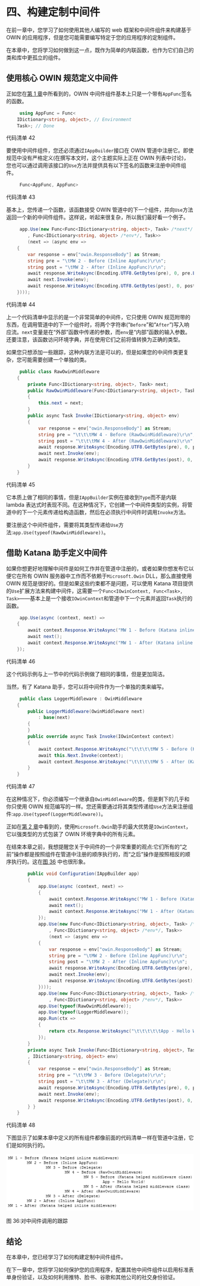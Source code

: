 # 四、构建定制中间件

在前一章中，您学习了如何使用其他人编写的 web 框架和中间件组件来构建基于 OWIN 的应用程序，但是您可能需要编写特定于您的应用程序的定制组件。

在本章中，您将学习如何做到这一点，既作为简单的内联函数，也作为它们自己的类和库中更孤立的组件。

## 使用核心 OWIN 规范定义中间件

正如您在[第 1 章](1.html#_Chapter_1_)中所看到的，OWIN 中间件组件基本上只是一个带有`AppFunc`签名的函数。

```cs
     using AppFunc = Func<
    IDictionary<string, object>, // Environment
    Task>; // Done

```

代码清单 42

要使用中间件组件，您还必须通过`IAppBuilder`接口在 OWIN 管道中注册它。即使规范中没有严格定义(在撰写本文时，这个主题实际上正在 OWIN 列表中讨论)，您也可以通过调用该接口的`Use`方法并提供具有以下签名的函数来注册中间件组件。

```cs
     Func<AppFunc, AppFunc>

```

代码清单 43

基本上，您传递一个函数，该函数接受 OWIN 管道中的下一个组件，并向`Use`方法返回一个新的中间件组件。这样说，听起来很复杂，所以我们最好看一个例子。

```cs
     app.Use(new Func<Func<IDictionary<string, object>, Task> /*next*/
        , Func<IDictionary<string, object> /*env*/, Task>>
        (next => (async env =>
    {
        var response = env["owin.ResponseBody"] as Stream;
        string pre = "\tMW 2 - Before (Inline AppFunc)\r\n";
        string post = "\tMW 2 - After (Inline AppFunc)\r\n";
        await response.WriteAsync(Encoding.UTF8.GetBytes(pre), 0, pre.Length);
        await next.Invoke(env);
        await response.WriteAsync(Encoding.UTF8.GetBytes(post), 0, post.Length);
    })));

```

代码清单 44

上一个代码清单中显示的是一个非常简单的中间件，它只使用 OWIN 规范附带的东西，在调用管道中的下一个组件时，将两个字符串(“`Before`”和“`After`”)写入响应流。`next`变量是在“外部”函数中传递的参数，而`env`是“内部”函数的输入参数。还要注意，该函数访问环境字典，并在使用它们之前将值转换为正确的类型。

如果您只想添加一些跟踪，这种内联方法是可以的，但是如果您的中间件类更复杂，您可能需要创建一个单独的类。

```cs
     public class RawOwinMiddleware
    {
        private Func<IDictionary<string, object>, Task> next;
        public RawOwinMiddleware(Func<IDictionary<string, object>, Task> next)
        {
            this.next = next;
        }
        public async Task Invoke(IDictionary<string, object> env)
        {
            var response = env["owin.ResponseBody"] as Stream;
            string pre = "\t\t\tMW 4 - Before (RawOwinMiddleware)\r\n";
            string post = "\t\t\tMW 4 - After (RawOwinMiddleware)\r\n";
            await response.WriteAsync(Encoding.UTF8.GetBytes(pre), 0, pre.Length);
            await next.Invoke(env);
            await response.WriteAsync(Encoding.UTF8.GetBytes(post), 0, post.Length);
        }
    }

```

代码清单 45

它本质上做了相同的事情，但是`IAppBuilder`实例在接收到`Type`而不是内联 lambda 表达式时表现不同。在这种情况下，它创建一个中间件类型的实例，将管道中的下一个元素传递给构造函数，然后在必须执行中间件时调用`Invoke`方法。

要注册这个中间件组件，需要将其类型传递给`Use`方法:`app.Use(typeof(RawOwinMiddleware))`。

## 借助 Katana 助手定义中间件

如果你想更好地理解中间件是如何工作并在管道中注册的，或者如果你想发布它以便它在所有 OWIN 服务器中工作而不依赖于`Microsoft.Owin` DLL，那么直接使用 OWIN 规范是很好的。但是如果这些约束都不是问题，可以使用 Katana 项目提供的`Use`扩展方法来构建中间件，这需要一个`Func<IOwinContext, Func<Task>, Task>`——基本上是一个接收`IOwinContext`和管道中下一个元素并返回`Task`执行的函数。

```cs
     app.Use(async (context, next) =>
    {
        await context.Response.WriteAsync("MW 1 - Before (Katana inline middleware)\r\n");
        await next();
        await context.Response.WriteAsync("MW 1 - After (Katana inline middleware)\r\n");
    });

```

代码清单 46

这个代码示例与上一节中的代码示例做了相同的事情，但是更加简洁。

当然，有了 Katana 助手，您可以将中间件作为一个单独的类来编写。

```cs
     public class LoggerMiddleware : OwinMiddleware
    {
        public LoggerMiddleware(OwinMiddleware next)
            : base(next)
        {
        }
        public override async Task Invoke(IOwinContext context)
        {
            await context.Response.WriteAsync("\t\t\t\tMW 5 - Before (Katana helped middleware class)\r\n");
            await this.Next.Invoke(context);
            await context.Response.WriteAsync("\t\t\t\tMW 5 - After (Katana helped middleware class)\r\n");
        }
    }

```

代码清单 47

在这种情况下，你必须编写一个继承自`OwinMiddleware`的类，但是剩下的几乎和你只使用 OWIN 规范编写的一样。您还需要通过将其类型传递给`Use`方法来注册组件:`app.Use(typeof(LoggerMiddleware))`。

正如在[第 2 章](2.html#_Chapter_2_)中看到的，使用`Microsoft.Owin`助手的最大优势是`IOwinContext`，它以强类型的方式包装了 OWIN 环境字典中的所有元素。

在结束本章之前，我想提醒您关于中间件的一个非常重要的观点:它们所有的“之前”操作都是按照组件在管道中注册的顺序执行的，而“之后”操作是按照相反的顺序执行的。这在[图 36](#Figure36) 中也很形象。

```cs
        public void Configuration(IAppBuilder app)
        {
            app.Use(async (context, next) =>
            {
                await context.Response.WriteAsync("MW 1 - Before (Katana helped inline middleware)"+Environment.NewLine);
                await next();
                await context.Response.WriteAsync("MW 1 - After (Katana helped inline middleware)" + Environment.NewLine);
            });
            app.Use(new Func<Func<IDictionary<string, object>, Task> /*next*/
                , Func<IDictionary<string, object> /*env*/, Task>>
                (next => (async env =>
            {
                var response = env["owin.ResponseBody"] as Stream;
                string pre = "\tMW 2 - Before (Inline AppFunc)\r\n";
                string post = "\tMW 2 - After (Inline AppFunc)\r\n";
                await response.WriteAsync(Encoding.UTF8.GetBytes(pre), 0, pre.Length);
                await next.Invoke(env);
                await response.WriteAsync(Encoding.UTF8.GetBytes(post), 0, post.Length);
            })));
            app.Use(new Func<Func<IDictionary<string, object>, Task> /*next*/
                , Func<IDictionary<string, object> /*env*/, Task>>             ( next => env => Invoke(next, env)));
            app.Use(typeof(RawOwinMiddleware));
            app.Use(typeof(LoggerMiddleware));
            app.Run(ctx =>
            {
                return ctx.Response.WriteAsync("\t\t\t\t\tApp - Hello World!" + Environment.NewLine);
            });
        }
        private async Task Invoke(Func<IDictionary<string, object>, Task> next
        , IDictionary<string, object> env)
        {
            var response = env["owin.ResponseBody"] as Stream;
            string pre = "\t\tMW 3 - Before (Delegate)\r\n";
            string post = "\t\tMW 3 - After (Delegate)\r\n";
            await response.WriteAsync(Encoding.UTF8.GetBytes(pre), 0, pre.Length);
            await next.Invoke(env);
            await response.WriteAsync(Encoding.UTF8.GetBytes(post), 0, post.Length);
        } }
    }

```

代码清单 48

下图显示了如果本章中定义的所有组件都像前面的代码清单一样在管道中注册，它们是如何执行的。

![](img/image041.png)

图 36:对中间件调用的跟踪

## 结论

在本章中，您已经学习了如何构建定制中间件组件。

在下一章中，您将学习如何保护您的应用程序，配置其他中间件组件以启用标准表单身份验证，以及如何利用推特、脸书、谷歌和其他公司的社交身份验证。